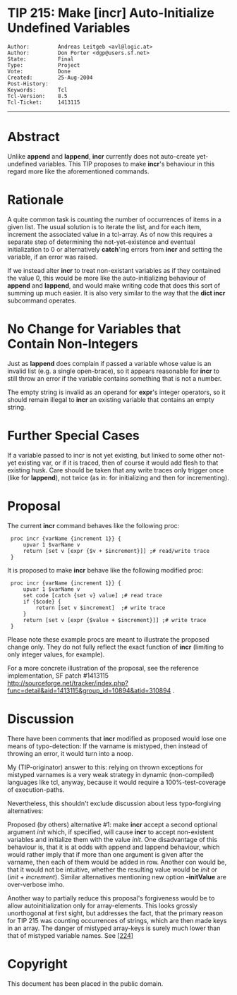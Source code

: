 # TIP 215: Make [incr] Auto-Initialize Undefined Variables
	Author:         Andreas Leitgeb <avl@logic.at>
	Author:         Don Porter <dgp@users.sf.net>
	State:          Final
	Type:           Project
	Vote:           Done
	Created:        25-Aug-2004
	Post-History:   
	Keywords:       Tcl
	Tcl-Version:    8.5
	Tcl-Ticket:     1413115
-----

# Abstract

Unlike **append** and **lappend**, **incr** currently does not
auto-create yet-undefined variables.  This TIP proposes to make
**incr**'s behaviour in this regard more like the aforementioned
commands.

# Rationale

A quite common task is counting the number of occurrences of items in
a given list.  The usual solution is to iterate the list, and for each
item, increment the associated value in a tcl-array.  As of now this
requires a separate step of determining the not-yet-existence and
eventual initialization to 0 or alternatively **catch**'ing errors
from **incr** and setting the variable, if an error was raised.

If we instead alter **incr** to treat non-existant variables as if
they contained the value 0, this would be more like the
auto-initializing behaviour of **append** and **lappend**, and
would make writing code that does this sort of summing up much
easier.  It is also very similar to the way that the **dict incr**
subcommand operates.

# No Change for Variables that Contain Non-Integers

Just as **lappend** does complain if passed a variable whose value
is an invalid list \(e.g. a single open-brace\), so it appears
reasonable for **incr** to still throw an error if the variable
contains something that is not a number.

The empty string is invalid as an operand for **expr**'s integer
operators, so it should remain illegal to **incr** an existing
variable that contains an empty string.

# Further Special Cases

If a variable passed to incr is not yet existing, but linked to some
other not-yet existing var, or if it is traced, then of course it
would add flesh to that existing husk. Care should be taken that any
write traces only trigger once \(like for **lappend**\), not twice \(as
in: for initializing and then for incrementing\).

# Proposal

The current **incr** command behaves like the following
proc:

	 proc incr {varName {increment 1}} {
	     upvar 1 $varName v
	     return [set v [expr {$v + $increment}]] ;# read/write trace
	 }  

It is proposed to make **incr** behave like the following
modified proc:

	 proc incr {varName {increment 1}} {
	     upvar 1 $varName v
	     set code [catch {set v} value] ;# read trace
	     if {$code} {
	         return [set v $increment]  ;# write trace
	     }
	     return [set v [expr {$value + $increment}]] ;# write trace
	 }  

Please note these example procs are meant to illustrate
the proposed change only.  They do not fully reflect
the exact function of **incr** \(limiting to only
integer values, for example\).

For a more concrete illustration of the proposal,
see the reference implementation, SF patch \#1413115 <http://sourceforge.net/tracker/index.php?func=detail&aid=1413115&group_id=10894&atid=310894> .

# Discussion

There have been comments that **incr** modified as proposed
would lose one means of typo-detection: If the varname is mistyped,
then instead of throwing an error, it would turn into a noop.

My \(TIP-originator\) answer to this:  relying on thrown exceptions 
for mistyped varnames is a very weak strategy in dynamic 
\(non-compiled\) languages like tcl, anyway, because
it would require a 100%-test-coverage of execution-paths.

Nevertheless, this shouldn't exclude discussion about less
typo-forgiving alternatives:

Proposed \(by others\) alternative \#1: make  **incr** accept a second
optional argument _init_ which, if specified, will cause **incr** to 
accept non-existent variables and initialize them
with the value _init_.
One disadvantage of this behaviour is, that it is at odds with append
and lappend behaviour, which would rather imply that if more than
one argument is given after the varname, then each of them would
be added in row. Another con would be, that it would not be intuitive,
whether the resulting value would be _init_ or
\(_init_ \+ _increment_\).
Similar alternatives mentioning new option **-initValue**
are over-verbose imho.

Another way to partially reduce this proposal's forgiveness would be
to allow autoinitialization only for array-elements. This looks
grossly unorthogonal at first sight, but addresses the fact, that
the primary reason for TIP 215 was counting occurrences of strings,
which are then made keys in an array. The danger of mistyped 
array-keys is surely much lower than that of mistyped variable
names.  See [[224]](224.md)

# Copyright

This document has been placed in the public domain.

